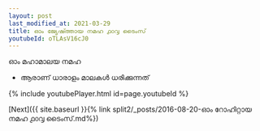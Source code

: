 ```yaml
---
layout: post
last_modified_at: 2021-03-29
title: ഓം ജ്യേഷ്ത്തായ നമഹ ൧൦൮ ടൈംസ്
youtubeId: oTLAsV16cJ0
---
```

 
 
 ഓം മഹാമാലയ നമഹ 
 
 -  ആരാണ് ധാരാളം മാലകൾ ധരിക്കുന്നത് 
 
  
 
  
 
 
 
 
 
 


{% include youtubePlayer.html id=page.youtubeId %}
 
[Next]({{ site.baseurl }}{% link  split2/_posts/2016-08-20-ഓം റോഹിറ്റായ നമഹ ൧൦൮ ടൈംസ്.md%})
 
